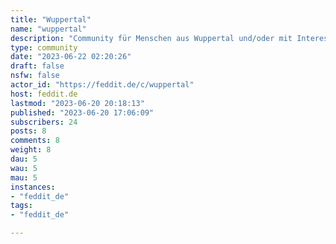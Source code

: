 ```yaml
---
title: "Wuppertal" 
name: "wuppertal"
description: "Community für Menschen aus Wuppertal und/oder mit Interesse an WuppertalCommunityregeln & Netiquette:analog zu Feddits RegelnDies ist eine Lemmy-Community ([Was ist Lemmy?](https://gnulinux.ch/fediverse-serie-willkommen-im-lemmyversum-communitys-im-fediverse))Wie Ihr von anderen Fediverse-Accounts aus teilnehmen könnt, ist auch [hier](https://anonsys.net/display/bf69967c-1664-9207-c6d7-3f2363787237) beschrieben.Bildquellen:https://commons.wikimedia.org/wiki/File:Wuppertal_elberfeld_panoram.jpghttps://commons.wikimedia.org/wiki/File:Wuppertaler_Schwebebahn_Westende_2019-10-06_06.jpg"
type: community
date: "2023-06-22 02:20:26"
draft: false
nsfw: false
actor_id: "https://feddit.de/c/wuppertal"
host: feddit.de
lastmod: "2023-06-20 20:18:13"
published: "2023-06-20 17:06:09"
subscribers: 24
posts: 8
comments: 8
weight: 8
dau: 5
wau: 5
mau: 5
instances:
- "feddit_de"
tags: 
- "feddit_de"

---
```

